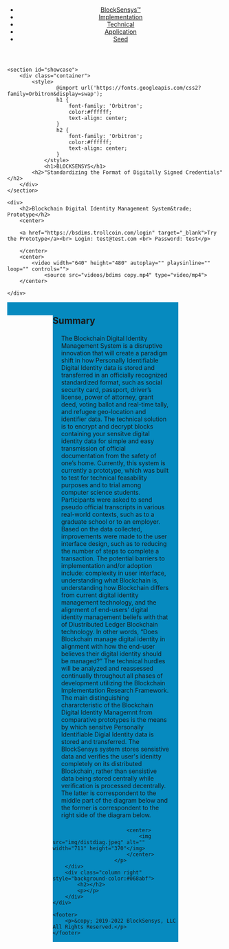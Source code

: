<html>
	<head>
  	  <meta charset="utf-8">
  		<meta http-equiv="x-ua-compatible" content="ie=edge">
  		<meta name="viewport" content="width=device-width">
		<title>BlockSensys</title>
		<link rel="stylesheet" href="./css/style.css"
	</head>
<body>
	<header>
		<div class="container">
		<div id="branding">
				<h1><span class="highlight"></span></h1>
			</div>
		<nav>
			<ul>
				<li class="current"><a href="index.html">BlockSensys&trade;</a></li>
				<li><a href="bdims.html">Implementation</a></li>
				<li><a href="timestampt.html">Technical</a></li>
				<li><a href="basis.html">Application</a></li>
				<li><a href="votenode.html">Seed</a></li>
			</ul>
		</nav>
		</div>
  	</header>

	<section id="showcase">
		<div class="container">
			<style>
					@import url('https://fonts.googleapis.com/css2?family=Orbitron&display=swap');
					h1 {
						font-family: 'Orbitron';
						color:#ffffff;
						text-align: center;
					}
					h2 {
						font-family: 'Orbitron';
						color:#ffffff;
						text-align: center;
					}
				</style>
				<h1>BLOCKSENSYS</h1>
			<h2>"Standardizing the Format of Digitally Signed Credentials"</h2>
		</div>
	</section>

<section id="newsletter">

	<div>
		<h2>Blockchain Digital Identity Management System&trade; Prototype</h2>
		<center>

		<a href="https://bsdims.trollcoin.com/login" target="_blank">Try the Prototype</a><br> Login: test@test.com <br> Password: test</p>

		</center>
		<center>
			<video width="640" height="480" autoplay="" playsinline="" loop="" controls="">
				<source src="videos/bdims copy.mp4" type="video/mp4">
		</center>

	</div>
</section>

<head>
    <style>
    {
        box-sizing: border-box;
    }
    /* Set additional styling options for the columns */
    .column {
    float: left;
    }
    .left {
    width: 21%;
    }
    .middle {
    width: 58%;
    }
    .right {
    width: 21%;
    }
    .row:after {
    content: "";
    display: table;
    clear: both;
    }
		p {
  margin: 20px 20px 20px 20px;
}
    </style>
 </head>

 <body>
    <div class="row">
        <div class="column left" style="background-color:#068abf">
            <h2></h2>
            <p>
						</p>
        </div>
        <div class="column middle" style="background-color:#068abf">
            <h2>Summary</h2>
            <p>The Blockchain Digital Identity Management System is a
							disruptive innovation that will create a paradigm shift
							in how Personally Identifiable Digital Identity data is stored
							and transferred in an officially recognized standardized format,
							such as social security card, passport, driver’s license,
	            power of attorney, grant deed, voting ballot and real-time tally, and refugee geo-location and identifier data.
							The technical solution is to encrypt and decrypt
							blocks containing your sensitve digital identity data for simple and easy transmission of
							official documentation from the safety of one’s home. Currently,
							this system is currently a prototype, which was built to test for technical feasability purposes and
							to trial among computer science students. Participants were asked to send pseudo
							official transcripts in various real-world contexts, such as to a
							graduate school or to an employer. Based on the data collected,
							improvements were made to the user interface design, such as to
							reducing the number of steps to complete a transaction. The potential barriers to
							implementation and/or adoption include: complexity in user interface,
							understanding what Blockchain is, understanding how Blockchain differs
							from current digital identity management technology, and the alignment
							of end-users’ digital identity management beliefs with that of Diustributed Ledger Blockchain
							technology. In other words, “Does Blockchain manage digital identity in alignment with how the end-user believes their digital identity should be
							managed?” The technical hurdles will be analyzed and reassessed continually
							throughout all phases of development utilizing the Blockchain Implementation Research Framework. The main distinguishing chararcteristic of the Blockchain Digital
							Identity Managemnt from comparative prototypes is the means by which sensitve Personally Identifiable
							Digial Identity data is stored and transferred. The BlockSensys system stores sensistive data and verifies
							the user's idenitty completely on its distributed Blockchain, rather than sensistive data being stored
							centrally while verification is processed decentrally. The latter is correspondent to the middle part of the diagram below
							and the former is correspondent to the right side of the diagram below.

							<center>
								<img src="img/distdiag.jpeg" alt="" width="711" height="370"</img>
							</center>
						</p>
        </div>
        <div class="column right" style="background-color:#068abf">
            <h2></h2>
            <p></p>
        </div>
    </div>
 </body>

	<footer>
		<p>&copy; 2019-2022 BlockSensys, LLC All Rights Reserved.</p>
	</footer>

</body>
</html>



